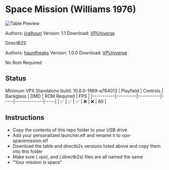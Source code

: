 # Space Mission (Williams 1976)

![Table Preview](https://vpuniverse.com/screenshots/monthly_2024_02/SpaceMissionScreenshotVertical.png.c8f16ee5f04e2d38b3f31052b0305a1a.png)

Authors: [jcalhoun](https://vpuniverse.com/profile/66921-jcalhoun/)
Version: 1.1
Download: [VPUniverse](https://vpuniverse.com/files/file/18515-space-mission-williams-1976-11/)

DirectB2S

Authors: [hauntfreaks](https://vpuniverse.com/profile/5216-hauntfreaks/)
Version: 1.0.0
Download: [VPUniverse](https://vpuniverse.com/files/file/18528-space-mission-williams-1976-b2s/)

No Rom Required

## Status 

Minimum VPX Standalone build: 10.8.0-1989-a764013
| Playfield | Controls | Backglass | DMD | ROM Required | FPS | 
|-----------|----------|-----------|-----|--------------|-----|
| :white_check_mark: | :white_check_mark: | :white_check_mark: | :x: | :x: | 60 |

## Instructions

- Copy the contents of this repo folder to your USB drive
- Add your personalized launcher.elf and rename it to vpx-spacemission.elf
- Download the table and directb2s versions listed above and copy them into this folder
- Make sure (.vpx), and (.directb2s) files are all named the same
- "Your mission is space"

